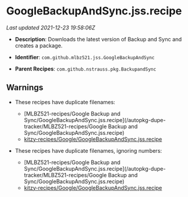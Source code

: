 # GoogleBackupAndSync.jss.recipe

_Last updated 2021-12-23 19:58:06Z_

- **Description**: Downloads the latest version of Backup and Sync and creates a package.

- **Identifier**: `com.github.mlbz521.jss.GoogleBackupAndSync`

- **Parent Recipes**: `com.github.nstrauss.pkg.BackupandSync`

## Warnings

- These recipes have duplicate filenames:
    - [MLBZ521-recipes/Google Backup and Sync/GoogleBackupAndSync.jss.recipe](/autopkg-dupe-tracker/MLBZ521-recipes/Google Backup and Sync/GoogleBackupAndSync.jss.recipe)
    - [kitzy-recipes/Google/GoogleBackupAndSync.jss.recipe](/autopkg-dupe-tracker/kitzy-recipes/Google/GoogleBackupAndSync.jss.recipe)

- These recipes have duplicate filenames, ignoring numbers:
    - [MLBZ521-recipes/Google Backup and Sync/GoogleBackupAndSync.jss.recipe](/autopkg-dupe-tracker/MLBZ521-recipes/Google Backup and Sync/GoogleBackupAndSync.jss.recipe)
    - [kitzy-recipes/Google/GoogleBackupAndSync.jss.recipe](/autopkg-dupe-tracker/kitzy-recipes/Google/GoogleBackupAndSync.jss.recipe)